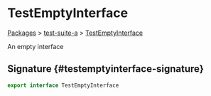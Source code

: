 # TestEmptyInterface

[Packages](/) \> [test-suite-a](/test-suite-a/) \> [TestEmptyInterface](/test-suite-a/testemptyinterface-interface/)

An empty interface

## Signature {#testemptyinterface-signature}

```typescript
export interface TestEmptyInterface
```
